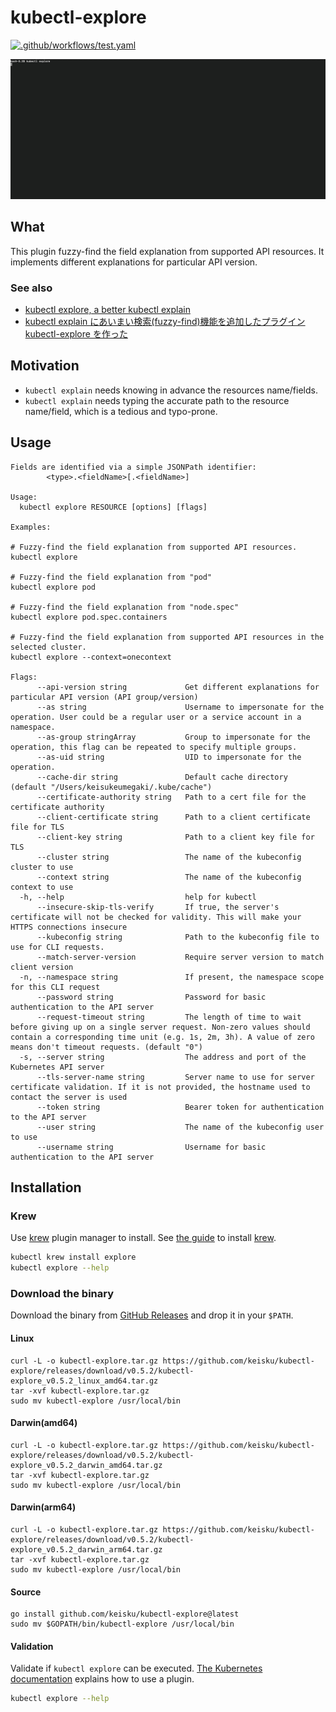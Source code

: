 # kubectl-explore

[![.github/workflows/test.yaml](https://github.com/keisku/kubectl-explore/actions/workflows/go_test.yaml/badge.svg)](https://github.com/keisku/kubectl-explore/actions/workflows/go_test.yaml)

![demo](./demo.gif)

## What

This plugin fuzzy-find the field explanation from supported API resources. It implements different explanations for particular API version.

### See also

- [kubectl explore, a better kubectl explain](https://keisku.medium.com/kubectl-explore-a-better-kubectl-explain-46a939fafe3a)
- [kubectl explain にあいまい検索(fuzzy-find)機能を追加したプラグイン kubectl-explore を作った](https://zenn.dev/kskumgk63/articles/d52be6c4a31bbb)

## Motivation

- `kubectl explain` needs knowing in advance the resources name/fields.
- `kubectl explain` needs typing the accurate path to the resource name/field, which is a tedious and typo-prone.

## Usage

```
Fields are identified via a simple JSONPath identifier:
        <type>.<fieldName>[.<fieldName>]

Usage:
  kubectl explore RESOURCE [options] [flags]

Examples:

# Fuzzy-find the field explanation from supported API resources.
kubectl explore

# Fuzzy-find the field explanation from "pod"
kubectl explore pod

# Fuzzy-find the field explanation from "node.spec"
kubectl explore pod.spec.containers

# Fuzzy-find the field explanation from supported API resources in the selected cluster.
kubectl explore --context=onecontext

Flags:
      --api-version string             Get different explanations for particular API version (API group/version)
      --as string                      Username to impersonate for the operation. User could be a regular user or a service account in a namespace.
      --as-group stringArray           Group to impersonate for the operation, this flag can be repeated to specify multiple groups.
      --as-uid string                  UID to impersonate for the operation.
      --cache-dir string               Default cache directory (default "/Users/keisukeumegaki/.kube/cache")
      --certificate-authority string   Path to a cert file for the certificate authority
      --client-certificate string      Path to a client certificate file for TLS
      --client-key string              Path to a client key file for TLS
      --cluster string                 The name of the kubeconfig cluster to use
      --context string                 The name of the kubeconfig context to use
  -h, --help                           help for kubectl
      --insecure-skip-tls-verify       If true, the server's certificate will not be checked for validity. This will make your HTTPS connections insecure
      --kubeconfig string              Path to the kubeconfig file to use for CLI requests.
      --match-server-version           Require server version to match client version
  -n, --namespace string               If present, the namespace scope for this CLI request
      --password string                Password for basic authentication to the API server
      --request-timeout string         The length of time to wait before giving up on a single server request. Non-zero values should contain a corresponding time unit (e.g. 1s, 2m, 3h). A value of zero means don't timeout requests. (default "0")
  -s, --server string                  The address and port of the Kubernetes API server
      --tls-server-name string         Server name to use for server certificate validation. If it is not provided, the hostname used to contact the server is used
      --token string                   Bearer token for authentication to the API server
      --user string                    The name of the kubeconfig user to use
      --username string                Username for basic authentication to the API server
```

## Installation

### Krew

Use [krew](https://krew.sigs.k8s.io/) plugin manager to install.
See [the guide](https://krew.sigs.k8s.io/docs/user-guide/setup/install/) to install [krew](https://krew.sigs.k8s.io/).

```bash
kubectl krew install explore
kubectl explore --help
```

### Download the binary

Download the binary from [GitHub Releases](https://github.com/keisku/kubectl-explore/releases) and drop it in your `$PATH`.

#### Linux

```shell
curl -L -o kubectl-explore.tar.gz https://github.com/keisku/kubectl-explore/releases/download/v0.5.2/kubectl-explore_v0.5.2_linux_amd64.tar.gz
tar -xvf kubectl-explore.tar.gz
sudo mv kubectl-explore /usr/local/bin
```

#### Darwin(amd64)

```shell
curl -L -o kubectl-explore.tar.gz https://github.com/keisku/kubectl-explore/releases/download/v0.5.2/kubectl-explore_v0.5.2_darwin_amd64.tar.gz
tar -xvf kubectl-explore.tar.gz
sudo mv kubectl-explore /usr/local/bin
```

#### Darwin(arm64)

```shell
curl -L -o kubectl-explore.tar.gz https://github.com/keisku/kubectl-explore/releases/download/v0.5.2/kubectl-explore_v0.5.2_darwin_arm64.tar.gz
tar -xvf kubectl-explore.tar.gz
sudo mv kubectl-explore /usr/local/bin
```

#### Source

```shell
go install github.com/keisku/kubectl-explore@latest
sudo mv $GOPATH/bin/kubectl-explore /usr/local/bin
```

#### Validation

Validate if `kubectl explore` can be executed.
[The Kubernetes documentation](https://kubernetes.io/docs/tasks/extend-kubectl/kubectl-plugins/#using-a-plugin) explains how to use a plugin.

```bash
kubectl explore --help
```
